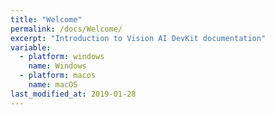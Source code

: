 ```yaml
---
title: "Welcome"
permalink: /docs/Welcome/
excerpt: "Introduction to Vision AI DevKit documentation"
variable:
  - platform: windows
    name: Windows
  - platform: macos
    name: macOS
last_modified_at: 2019-01-28
---
```


